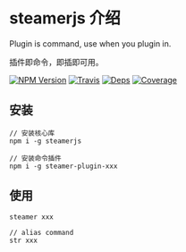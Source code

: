# steamerjs 介绍

Plugin is command, use when you plugin in.

插件即命令，即插即可用。

[![NPM Version](https://img.shields.io/npm/v/steamerjs.svg?style=flat)](https://www.npmjs.com/package/steamerjs)
[![Travis](https://img.shields.io/travis/SteamerTeam/steamerjs.svg)](https://travis-ci.org/SteamerTeam/steamerjs)
[![Deps](https://david-dm.org/SteamerTeam/steamerjs.svg)](https://david-dm.org/SteamerTeam/steamerjs)
[![Coverage](https://img.shields.io/coveralls/SteamerTeam/steamerjs.svg)](https://coveralls.io/github/SteamerTeam/steamerjs)


## 安装

```
// 安装核心库
npm i -g steamerjs

// 安装命令插件
npm i -g steamer-plugin-xxx
```

## 使用
```
steamer xxx

// alias command
str xxx
```